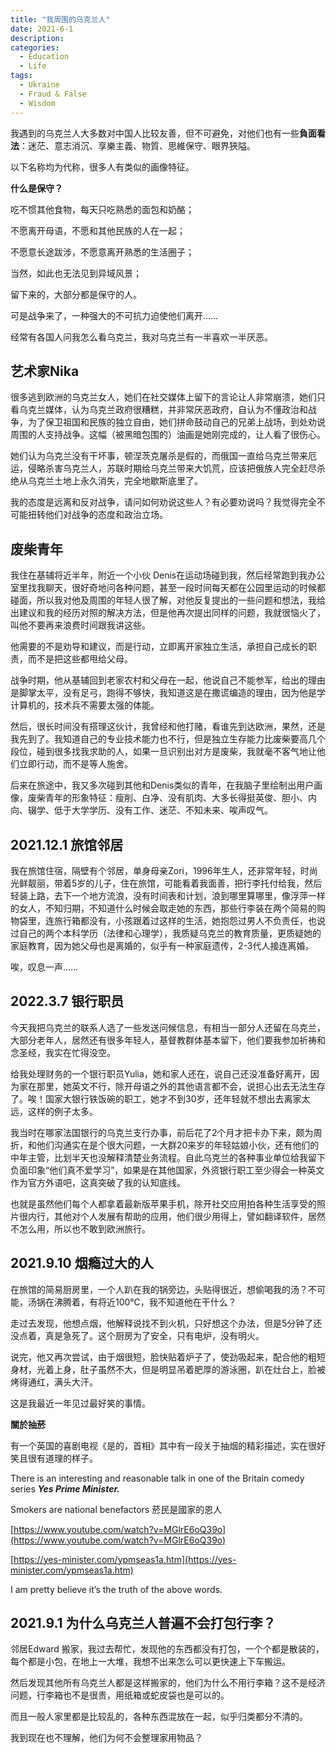 ```yaml
---
title: "我周围的乌克兰人"
date: 2021-6-1
description: 
categories:
  - Education
  - Life
tags:
  - Ukraine
  - Fraud & False
  - Wisdom
---
```



我遇到的乌克兰人大多数对中国人比较友善，但不可避免，对他们也有一些**負面看法**：迷茫、意志消沉、享樂主義、物質、思維保守、眼界狹隘。

以下名称均为代称，很多人有类似的画像特征。

**什么是保守？**

吃不惯其他食物，每天只吃熟悉的面包和奶酪；

不愿离开母语，不愿和其他民族的人在一起；

不愿意长途跋涉，不愿意离开熟悉的生活圈子；

当然，如此也无法见到异域风景；

留下来的，大部分都是保守的人。

可是战争来了，一种强大的不可抗力迫使他们离开……

经常有各国人问我怎么看乌克兰，我对乌克兰有一半喜欢一半厌恶。


## 艺术家Nika

很多逃到欧洲的乌克兰女人，她们在社交媒体上留下的言论让人非常崩溃，她们只看乌克兰媒体，认为乌克兰政府很糟糕，并非常厌恶政府，自认为不懂政治和战争，为了保卫祖国和民族的独立自由，她们拼命鼓动自己的兄弟上战场，到处劝说周围的人支持战争。这幅（被黑暗包围的）油画是她刚完成的，让人看了很伤心。

她们认为乌克兰没有干坏事，顿涅茨克屠杀是假的，而俄国一直给乌克兰带来厄运，侵略杀害乌克兰人，苏联时期给乌克兰带来大饥荒，应该把俄族人完全赶尽杀绝从乌克兰土地上永久消失，完全地歇斯底里了。 

我的态度是远离和反对战争，请问如何劝说这些人？有必要劝说吗？我觉得完全不可能扭转他们对战争的态度和政治立场。


## 废柴青年

我住在基辅将近半年，附近一个小伙 Denis在运动场碰到我，然后经常跑到我办公室里找我聊天，很好奇地问各种问题，甚至一段时间每天都在公园里运动的时候都碰面，所以我对他及周围的年轻人很了解，对他反复提出的一些问题和想法，我给出建议和我的经历对照的解决方法，但是他再次提出同样的问题，我就很恼火了，叫他不要再来浪费时间跟我讲这些。 

他需要的不是劝导和建议，而是行动，立即离开家独立生活，承担自己成长的职责，而不是把这些都甩给父母。 

战争时期，他从基辅回到老家农村和父母在一起，他说自己不能参军，给出的理由是脚掌太平，没有足弓，跑得不够快，我知道这是在撒谎编造的理由，因为他是学计算机的，技术兵不需要太强的体能。

然后，很长时间没有搭理这伙计，我曾经和他打赌，看谁先到达欧洲，果然，还是我先到了。我知道自己的专业技术能力也不行，但是独立生存能力比废柴要高几个段位，碰到很多找我求助的人，如果一旦识别出对方是废柴，我就毫不客气地让他们立即行动，而不是等人施舍。

后来在旅途中，我又多次碰到其他和Denis类似的青年，在我脑子里绘制出用户画像，废柴青年的形象特征：瘦削、白净、没有肌肉、大多长得挺英俊、胆小、内向、辍学、低于大学学历、没有工作、迷茫、不知未来、唉声叹气。


## **2021.12.1  旅馆邻居**

我在旅馆住宿，隔壁有个邻居，单身母亲Zori，1996年生人，还非常年轻，时尚光鲜靓丽，带着5岁的儿子，住在旅馆，可能看着我面善，把行李托付给我，然后轻装上路，去下一个地方流浪，没有时间表和计划，浪到哪里算哪里，像浮萍一样的女人，不知归期，不知道什么时候会取走她的东西，那些行李装在两个简易的购物袋里，连旅行箱都没有，小孩跟着过这样的生活，她抱怨过男人不负责任，也说过自己的两个本科学历（法律和心理学），我质疑乌克兰的教育质量，更质疑她的家庭教育，因为她父母也是离婚的，似乎有一种家庭遗传，2-3代人接连离婚。

唉，叹息一声……

## **2022.3.7 银行职员**

今天我把乌克兰的联系人选了一些发送问候信息，有相当一部分人还留在乌克兰，大部分老年人，居然还有很多年轻人，基督教群体基本留下，他们要我参加祈祷和念圣经，我实在忙得没空。

给我处理财务的一个银行职员Yulia，她和家人还在，说自己还没准备好离开，因为家在那里，她英文不行，除开母语之外的其他语言都不会，说担心出去无法生存了。唉！国家大银行铁饭碗的职工，她才不到30岁，还年轻就不想出去离家太远，这样的例子太多。

我当时在哪家法国银行的乌克兰支行办事，前后花了2个月才把卡办下来，颇为周折，和他们沟通实在是个很大问题，一大群20来岁的年轻姑娘小伙，还有他们的中年主管，比划半天也没解释清楚业务流程。自此乌克兰的各种事业单位给我留下负面印象“他们真不爱学习”，如果是在其他国家，外资银行职工至少得会一种英文作为官方外语吧，这真突破了我的认知底线。

也就是虽然他们每个人都拿着最新版苹果手机，除开社交应用拍各种生活享受的照片很内行，其他对个人发展有帮助的应用，他们很少用得上，譬如翻译软件，居然不怎么用，所以也不敢到欧洲旅行。


## 2021.9.10 烟瘾过大的人

在旅馆的简易厨房里，一个人趴在我的锅旁边，头贴得很近，想偷喝我的汤？不可能，汤锅在沸腾着，有将近100℃，我不知道他在干什么？

走过去发现，他想点烟，他解释说找不到火机，只好想这个办法，但是5分钟了还没点着，真是急死了。这个厨房为了安全，只有电炉，没有明火。

说完，他又再次尝试，由于烟很短，脸快贴着炉子了，使劲吸起来，配合他的粗短身材，光着上身，肚子虽然不大，但是明显吊着肥厚的游泳圈，趴在灶台上，脸被烤得通红，满头大汗。

这是我最近一年见过最好笑的事情。

**關於抽菸**

有一个英国的喜剧电视《是的，首相》其中有一段关于抽烟的精彩描述，实在很好笑且很有道理的样子。

There is an interesting and reasonable talk in one of the Britain comedy series ***Yes Prime Minister.***

Smokers are national benefactors 菸民是國家的恩人

[https://www.youtube.com/watch?v=MGlrE6oQ39o](https://www.youtube.com/watch?v=MGlrE6oQ39o)

[https://yes-minister.com/ypmseas1a.htm](https://yes-minister.com/ypmseas1a.htm)

I am pretty believe it’s the truth of the above words.

## 2021.9.1 为什么乌克兰人普遍不会打包行李？

邻居Edward 搬家，我过去帮忙，发现他的东西都没有打包，一个个都是散装的，每个都是小包，在地上一大堆，我想不出来怎么可以更快速上下车搬运。

然后发现其他所有乌克兰人都是这样搬家的，他们为什么不用行李箱？这不是经济问题，行李箱也不是很贵，用纸箱或蛇皮袋也是可以的。

而且一般人家里都是比较乱的，各种东西混放在一起，似乎归类都分不清的。

我到现在也不理解，他们为何不会整理家用物品？

